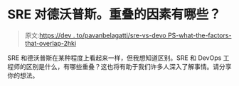 # SRE 对德沃普斯。重叠的因素有哪些？

> 原文:[https://dev . to/pavanbelagatti/sre-vs-devo PS-what-the-factors-that-overlap-2hki](https://dev.to/pavanbelagatti/sre-vs-devops-what-are-the-factors-that-overlap-2hki)

SRE 和德沃普斯在某种程度上看起来一样，但我想知道区别。SRE 和 DevOps 工程师的区别是什么，有哪些重叠？这也将有助于我们许多人深入了解事情。请分享你的想法。